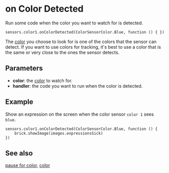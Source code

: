 # on Color Detected

Run some code when the color you want to watch for is detected.

```sig
sensors.color1.onColorDetected(ColorSensorColor.Blue, function () { })
```

The [color](/reference/sensors/color) you choose to look for is one of the colors that the sensor can detect. If you want to use colors for tracking, it's best to use a color that is the same or very close to the ones the sensor detects.

## Parameters

* **color**: the [color](/reference/sensors/color) to watch for.
* **handler**: the code you want to run when the color is detected.

## Example

Show an expression on the screen when the color sensor ``color 1`` sees ``blue``.

```blocks
sensors.color1.onColorDetected(ColorSensorColor.Blue, function () {
    brick.showImage(images.expressionsSick)
})
```
## See also

[pause for color](/reference/sensors/color-sensor/pause-for-color), [color](/reference/sensors/color)